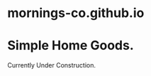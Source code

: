 mornings-co.github.io
=====================

Simple Home Goods. 
==================

Currently Under Construction.

